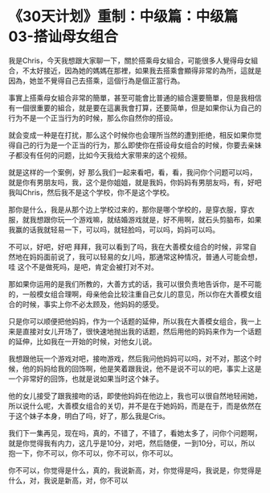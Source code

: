 # 《30天计划》重制：中级篇：中级篇03-搭讪母女组合

我是Chris，今天我想跟大家聊一下，關於搭乘母女組合，可能很多人覺得母女組合，不太好接近，因為她的媽媽在那裡，如果我去搭乘會顯得非常的為所，這就是因為，她並不覺得自己去搭乘，這個行為是個正當行為。

事實上搭乘母女組合非常的簡單，甚至可能會比普通的組合還要簡單，但是我相信有一個很重要的組合，就是要在這裏我會打算，还要简单，但是如果你认为自己的行为不是一个正当行为的时候，那么你自然你的搭设。

就会变成一种是在打扰，那么这个时候你也会理所当然的遭到拒绝，相反如果你觉得自己的行为是一个正当的行为，那么即使你在搭设母女组合的时候，你要去亲妹子都没有任何的问题，比如今天我给大家带来的这个视频。

就是这样的一个案例，好 那么我们一起来看吧，看，看，我问你个问题可以吗，就是你有男朋友吗，我，这个是你姐姐，就是我妈，你妈妈有男朋友吗，有，好吧 我叫Chris，然后我不是这个学校，你不是这个学校。

那你是什么，我是从那个边上学校过来的，那你是哪个学校的，是穿衣服，穿衣服，就我想跟你玩一个游戏嘛，就结婚游戏就是，好不用啊，就石头剪脑布，如果我赢的话我就轻易一下，可以吗，就轻脸吗，可以吗，妈妈可以吗。

不可以，好吧，好吧 拜拜，我可以看到了吗，我在大善模女组合的时候，非常自然地在妈妈面前说了，我可以轻易的女儿吗，那通常这种情况，普通人可能会想，哇 这个不是做死吗，是吧，肯定会被打对不对。

那如果你运用的是我们所教的，大善方式的话，我可以很负责地告诉你，是不可能的，一般模女组合理啊，母亲他会比较注重自己女儿的意见，所以你在大善模女组合的时候，事实上你不必太顾及，他妈妈的感受。

只是你可以顺便把他妈妈，作为一个话题的延伸，所以我在大善模女组合，我一上来是直接对女儿开场了，很快速地抛出我的话题，然后用他的妈妈来作为一个话题的延伸，比如我在一开始的时候，对他女儿说。

我想跟他玩一个游戏对吧，接吻游戏，然后我问他妈妈可以吗，对不对，那这个时候，他的妈妈给我的回饰啊，他是笑着跟我说，他不是说不可以的吧，事实上这是一个非常好的回饰，也就是说如果当时这个妹子。

他的女儿接受了跟我接吻的话，即使他妈妈在他边上，我也可以很自然地轻闹她，所以说什么呢，大善模女组合的关切，并不是在于她妈妈，而是在于，而是依然在于这个妹子本身，明白了吗，好了，那么我是Cris。

我们下一集再见，现在吗，真的，不错了，不错了，看她太多了，问你个问题啊，就是你觉得我有内力，这几乎是10分，对吧，然后随便，一到10分，可以，所以抱一下，你不可以，你不可以，你不可以，你不可以。

你不可以，你觉得是什么，真的，我说新高，对，你觉得是吗，我说是，你觉得是什么，对，我说是新高，对，你不可以
